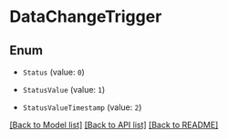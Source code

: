 # DataChangeTrigger


## Enum

* `Status` (value: `0`)

* `StatusValue` (value: `1`)

* `StatusValueTimestamp` (value: `2`)

[[Back to Model list]](../README.md#documentation-for-models) [[Back to API list]](../README.md#documentation-for-api-endpoints) [[Back to README]](../README.md)


